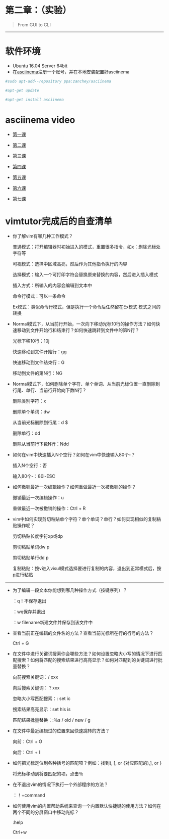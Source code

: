 
# 第二章：（实验）
> From GUI to CLI

---

# 软件环境

* Ubuntu 16.04 Server 64bit
* 在[asciinema](https://asciinema.org)注册一个账号，并在本地安装配置好asciinema
  
 ```bash
#sudo apt-add--repository ppa:zanchey/asciinema

#apt-get update

#apt-get install asciinema
```



# asciinema video

* [第一课](https://asciinema.org/a/N3Rl0R2z21zKmz57Ie9NDtv6r)

* [第二课](https://asciinema.org/a/AB53QTLJVAqsKLvRUHV2SB6bW)

* [第三课](https://asciinema.org/a/YHQ74ZirdToQh5o2MTyPUqKqt)

* [第四课](https://asciinema.org/a/PtID9HGP0lBB4P8o6I4DCJjeK)

* [第五课](https://asciinema.org/a/rbNpafNj7Y4dcAMDx6i1iH9U1)

* [第六课](https://asciinema.org/a/YGREA8c7sgI9NzDGF2hEi2jC0)

* [第七课](https://asciinema.org/a/Y8sekqBwUs7Uqy6gEZhpBvMBg)


# vimtutor完成后的自查清单


* 你了解vim有哪几种工作模式？


    普通模式：打开编辑器时初始进入的模式，重置很多指令，如x：删除光标处字符等

    可视模式：选择中区域高亮，然后作为其他指令执行的内容

    选择模式：输入一个可打印字符会替换原来替换的内容，然后进入插入模式

    插入方式：所输入的内容会编辑到文本中

    命令行模式：可以一条命令

    Ex模式：类似命令行模式，但是执行一个命令后任然留在Ex模式
模式之间的转换

* Normal模式下，从当前行开始，一次向下移动光标10行的操作方法？如何快速移动到文件开始行和结束行？如何快速跳转到文件中的第N行？

    光标下移10行：10j

    快速移动到文件开始行：gg

    快速移动到文件结束行：G

    移动到文件的第N行：NG


* Normal模式下，如何删除单个字符、单个单词、从当前光标位置一直删除到行尾、单行、当前行开始向下数N行？

    删除类别字符：x

    删除单个单词：dw

    从当前光标删除到行尾：d $

    删除单行：dd

    删除从当前行下数N行：Ndd
* 如何在vim中快速插入N个空行？如何在vim中快速输入80个-？

    插入N个空行：否

    输入80个-：80i-ESC
* 如何撤销最近一次编辑操作？如何重做最近一次被撤销的操作？

    撤销最近一次编辑操作：u

    重做最近一次被撤销的操作：Ctrl + R
* vim中如何实现剪切粘贴单个字符？单个单词？单行？如何实现相似的复制粘贴操作呢？

    剪切粘贴长度字符xp或dp

    剪切粘贴单词dw p

    剪切粘贴单行dd p

    复制粘贴：按v进入visul模式选择要进行复制的内容，退出到正常模式后，按p进行粘贴
---

* 为了编辑一段文本你能想到哪几种操作方式（按键序列）？

    ：q！不保存退出

    ：wq保存并退出
    
    ：w filename新建文件并保存到该文件中
* 查看当前正在编辑的文件名的方法？查看当前光标所在行的行号的方法？

    Ctrl + G
* 在文件中进行关键词搜索你会哪些方法？如何设置忽略大小写的情况下进行匹配搜索？如何将匹配的搜索结果进行高亮显示？如何对匹配到的关键词进行批量替换？

    向前搜索关键词：/ xxx

    向后搜索关键词：？xxx

    忽略大小写匹配搜索：: set ic

    搜索结果高亮显示：set hls is

    匹配结果批量替换：:％s / old / new / g
* 在文件中最近编辑过的位置来回快速跳转的方法？

    向前：Ctrl + O

    向后：Ctrl + I
* 如何把光标定位到各种括号的匹配项？例如：找到(, [, or {对应匹配的),], or }

    将光标移动到将要匹配的项，点击％
* 在不退出vim的情况下执行一个外部程序的方法？

    ：！+command
* 如何使用vim的内置帮助系统来查询一个内置默认快捷键的使用方法？如何在两个不同的分屏窗口中移动光标？

    :help

    Ctrl+w


